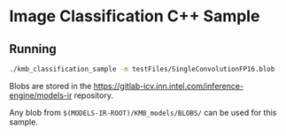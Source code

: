 # Image Classification C++ Sample

## Running
```sh
./kmb_classification_sample -m testFiles/SingleConvolutionFP16.blob
```
Blobs are stored in the https://gitlab-icv.inn.intel.com/inference-engine/models-ir repository.

Any blob from `$(MODELS-IR-ROOT)/KMB_models/BLOBS/` can be used for this sample.
